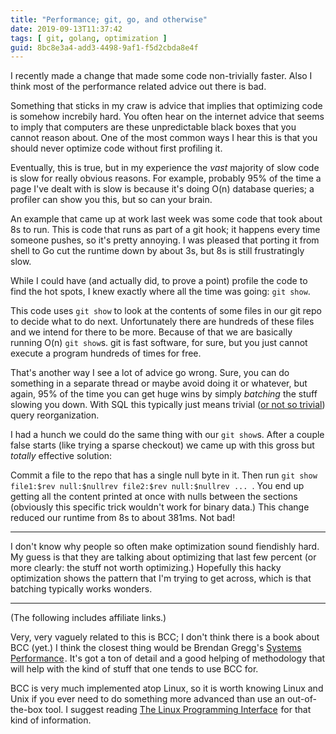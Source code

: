 ```yaml
---
title: "Performance; git, go, and otherwise"
date: 2019-09-13T11:37:42
tags: [ git, golang, optimization ]
guid: 8bc8e3a4-add3-4498-9af1-f5d2cbda8e4f
---
```

I recently made a change that made some code non-trivially faster.  Also I
think most of the performance related advice out there is bad.

<!--more-->

Something that sticks in my craw is advice that implies that optimizing code is
somehow increbily hard.  You often hear on the internet advice that seems to
imply that computers are these unpredictable black boxes that you cannot reason
about.  One of the most common ways I hear this is that you should never
optimize code without first profiling it.

Eventually, this is true, but in my experience the *vast* majority of slow code
is slow for really obvious reasons.  For example, probably 95% of the time a
page I've dealt with is slow is because it's doing O(n) database queries; a
profiler can show you this, but so can your brain.

An example that came up at work last week was some code that took about 8s
to run.   This is code that runs as part of a git hook; it happens every
time someone pushes, so it's pretty annoying.  I was pleased that porting
it from shell to Go cut the runtime down by about 3s, but 8s is still
frustratingly slow.

While I could have (and actually did, to prove a point) profile the code to find
the hot spots, I knew exactly where all the time was going: `git show`.

This code uses `git show` to look at the contents of some files in our git repo
to decide what to do next.  Unfortunately there are hundreds of these files and
we intend for there to be more.  Because of that we are basically running O(n)
`git show`s.  git is fast software, for sure, but you just cannot execute a
program hundreds of times for free.

That's another way I see a lot of advice go wrong.  Sure, you can do something
in a separate thread or maybe avoid doing it or whatever, but again, 95% of the
time you can get huge wins by simply *batching* the stuff slowing you down.
With SQL this typically just means trivial ([or not so
trivial](https://gist.github.com/frioux/8676459)) query reorganization.

I had a hunch we could do the same thing with our `git show`s.  After a couple
false starts (like trying a sparse checkout) we came up with this gross but
*totally* effective solution:

Commit a file to the repo that has a single null byte in it. Then run
`git show file1:$rev null:$nullrev file2:$rev null:$nullrev ... `.  You end up
getting all the content printed at once with nulls between the sections
(obviously this specific trick wouldn't work for binary data.)  This change
reduced our runtime from 8s to about 381ms.  Not bad!

---

I don't know why people so often make optimization sound fiendishly hard.  My
guess is that they are talking about optimizing that last few percent (or more
clearly: the stuff not worth optimizing.)  Hopefully this hacky optimization
shows the pattern that I'm trying to get across, which is that batching
typically works wonders.

---

(The following includes affiliate links.)

Very, very vaguely related to this is
BCC; I don't think there is a book about BCC
(yet.)  I think the closest thing would be Brendan Gregg's <a target="_blank"
href="https://www.amazon.com/gp/product/0133390098/ref=as_li_tl?ie=UTF8&camp=1789&creative=9325&creativeASIN=0133390098&linkCode=as2&tag=afoolishmanif-20&linkId=20dafcbf13582f9fe5049d9fde39dd79">Systems
Performance</a><img
src="//ir-na.amazon-adsystem.com/e/ir?t=afoolishmanif-20&l=am2&o=1&a=0133390098"
width="1" height="1" border="0" alt="" style="border:none !important;
margin:0px !important;" />.  It's got a ton of detail and a good helping
of methodology that will help with the kind of stuff that one tends to use
BCC for.

BCC is very much implemented atop Linux, so it is worth
knowing Linux and Unix if you ever need to do something more
advanced than use an out-of-the-box tool.  I suggest reading <a target="_blank"
href="https://www.amazon.com/gp/product/1593272200/ref=as_li_tl?ie=UTF8&camp=1789&creative=9325&creativeASIN=1593272200&linkCode=as2&tag=afoolishmanif-20&linkId=afca82c8c1ccaa7f97bd25b0c8e6a062">The
Linux Programming Interface</a><img
src="//ir-na.amazon-adsystem.com/e/ir?t=afoolishmanif-20&l=am2&o=1&a=1593272200"
width="1" height="1" border="0" alt="" style="border:none !important;
margin:0px !important;" /> for that kind of information.
